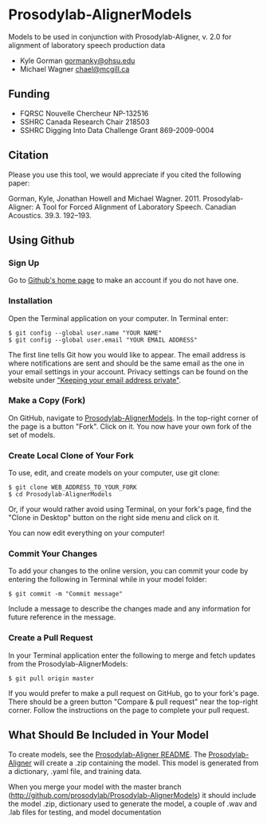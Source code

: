 # Prosodylab-AlignerModels

Models to be used in conjunction with Prosodylab-Aligner, v. 2.0 for alignment of laboratory speech production data

* Kyle Gorman <gormanky@ohsu.edu>
* Michael Wagner <chael@mcgill.ca>

## Funding

* FQRSC Nouvelle Chercheur NP-132516
* SSHRC Canada Research Chair 218503
* SSHRC Digging Into Data Challenge Grant 869-2009-0004

## Citation

Please you use this tool, we would appreciate if you cited the following paper:

Gorman, Kyle, Jonathan Howell and Michael Wagner. 2011. Prosodylab-Aligner: A Tool for Forced Alignment of Laboratory Speech. Canadian Acoustics. 39.3. 192–193.

## Using Github

### Sign Up 

Go to [Github's home page](https://github.com) to make an account if you do not have one. 

### Installation

Open the Terminal application on your computer. In Terminal enter:

	$ git config --global user.name "YOUR NAME"
	$ git config --global user.email "YOUR EMAIL ADDRESS"

The first line tells Git how you would like to appear. The email address is where notifications are sent and should be the same email as the one in your email settings in your account. Privacy settings can be found on the website under ["Keeping your email address private"](https://help.github.com/articles/keeping-your-email-address-private/).


### Make a Copy (Fork)

On GitHub, navigate to [Prosodylab-AlignerModels](http://github.com/prosodylab/Prosodylab-AlignerModels). In the top-right corner of the page is a button "Fork". Click on it. You now have your own fork of the set of models.

### Create Local Clone of Your Fork

To use, edit, and create models on your computer, use git clone: 

	$ git clone WEB_ADDRESS_TO_YOUR_FORK
	$ cd Prosodylab-AlignerModels

Or, if your would rather avoid using Terminal, on your fork's page, find the "Clone in Desktop" button on the right side menu and click on it.

You can now edit everything on your computer!

### Commit Your Changes

To add your changes to the online version, you can commit your code by entering the following in Terminal while in your model folder:

	$ git commit -m "Commit message"

Include a message to describe the changes made and any information for future reference in the message.

### Create a Pull Request

In your Terminal application enter the following to merge and fetch updates from the Prosodylab-AlignerModels:

	$ git pull origin master

If you would prefer to make a pull request on GitHub, go to your fork's page. There should be a green button "Compare & pull request" near the top-right corner. Follow the instructions on the page to complete your pull request. 


## What Should Be Included in Your Model

To create models, see the [Prosodylab-Aligner README](https://github.com/prosodylab/Prosodylab-Aligner). The [Prosodylab-Aligner](https://github.com/prosodylab/Prosodylab-Aligner) will create a .zip containing the model. This model is generated from a dictionary, .yaml file, and training data. 

When you merge your model with the master branch (http://github.com/prosodylab/Prosodylab-AlignerModels) it should include the model .zip, dictionary used to generate the model, a couple of .wav and .lab files for testing, and model documentation